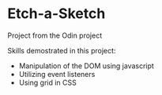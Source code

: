 # Etch-a-Sketch

Project from the Odin project

Skills demostrated in this project:

- Manipulation of the DOM using javascript
- Utilizing event listeners
- Using grid in CSS

